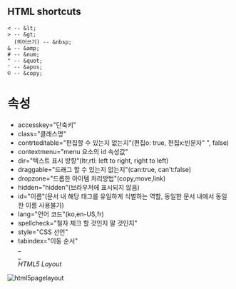 
## HTML shortcuts

```
< -- &lt;
> -- &gt;
  (띄어쓰기) -- &nbsp;
& -- &amp;
# -- &num;
" -- &quot;
' -- &apos;
© -- &copy;
```  
   

# **속성**

- accesskey="단축키"
- class="클래스명"
- contrteditable="편집할 수 있는지 없는지"(편집o: true, 편집x:빈문자" ", false)
- contextmenu="menu 요소의 id 속성값"
- dir="텍스트 표시 방향"(ltr,rtl: left to right, right to left)
- draggable="드래그 할 수 있는지 없는지"(can:true, can't:false)
- dropzone="드롭한 아이템 처리방법"(copy,move,link)
- hidden="hidden"(브라우저에 표시되지 않음)
- id="이름"(문서 내 해당 태그를 유일하게 식별하는 역할, 동일한 문서 내에서 동일한 이름 사용불가)
- lang="언어 코드"(ko,en-US,fr)
- spellcheck="철자 체크 할 것인지 말 것인지"
- style="CSS 선언"
- tabindex="이동 순서"  
_  
_  
_HTML5 Layout_  

![html5pagelayout](https://user-images.githubusercontent.com/50823744/59890639-cb218200-940c-11e9-8b46-9d08a5c99932.png)
